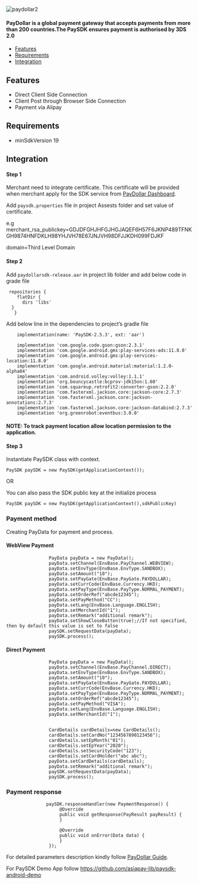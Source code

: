 ![paydollar2](https://user-images.githubusercontent.com/57220911/68009559-4000a480-fca8-11e9-8ed1-545a4b6e4cfd.png)

#### PayDollar is a global payment gateway that accepts payments from more than 200 countries.The PaySDK ensures payment is authorised by 3DS 2.0

- [Features](#features)
- [Requirements](#requirements)
- [Integration](#integration)



## Features

- Direct Client Side Connection
- Client Post through Browser Side Connection
- Payment via Alipay


## Requirements

- minSdkVersion 19


## Integration

#### Step 1

Merchant need to integrate certificate. This certificate will be provided when merchant apply for the SDK service from [PayDollar Dashboard](https://www.paydollar.com/b2c2/eng/merchant/index.jsp).

Add `paysdk.properties` file in project Assests folder and set value of certificate.

e.g
merchant_rsa_publickey=GDJDFGHJHFGJHGJAQEF6H57F6JKNP489TFNKGH9874HNFDKLH98YHJVH78E67JNJVH98DFJJKDH099FDJKF

domain=Third Level Domain

<!--img width="406" alt="Screenshot 2019-11-07 at 7 01 41 PM" src="https://user-images.githubusercontent.com/57219745/68393070-29b78480-0191-11ea-923a-19445f25fe52.png"-->

#### Step 2

Add `paydollarsdk-release.aar` in project lib folder and add below code in grade file

     repositories {
        flatDir {
          dirs 'libs'
      }
       }

Add below line in the dependencies to project’s gradle file

```
    implementation(name: 'PaySDK-2.5.3', ext: 'aar')
    
    implementation 'com.google.code.gson:gson:2.3.1'
    implementation 'com.google.android.gms:play-services-ads:11.8.0'
    implementation 'com.google.android.gms:play-services-location:11.8.0'
    implementation 'com.google.android.material:material:1.2.0-alpha04'
    implementation 'com.android.volley:volley:1.1.1'
    implementation 'org.bouncycastle:bcprov-jdk15on:1.60'
    implementation 'com.squareup.retrofit2:converter-gson:2.2.0'
    implementation 'com.fasterxml.jackson.core:jackson-core:2.7.3'
    implementation 'com.fasterxml.jackson.core:jackson-annotations:2.7.3'
    implementation 'com.fasterxml.jackson.core:jackson-databind:2.7.3'
    implementation 'org.greenrobot:eventbus:3.0.0'

```
#### NOTE: To track payment location allow location permission to the application.

#### Step 3

Instantiate PaySDK class with context.

<!--##### Java -->

```PaySDK paySDK = new PaySDK(getApplicationContext());```

OR

You can also pass the SDK public key at the initialize process

```PaySDK paySDK = new PaySDK(getApplicationContext(),sdkPublicKey)```

<!--##### Kotlin

You can also implement same in Kotlin.

```var paySDK: PaySDK = PaySDK(applicationContext)```
-->

### Payment method 

Creating PayData for payment and process.


#### WebView Payment
```
                PayData payData = new PayData();
                payData.setChannel(EnvBase.PayChannel.WEBVIEW);
                payData.setEnvType(EnvBase.EnvType.SANDBOX);
                payData.setAmount("10");
                payData.setPayGate(EnvBase.PayGate.PAYDOLLAR);
                payData.setCurrCode(EnvBase.Currency.HKD);
                payData.setPayType(EnvBase.PayType.NORMAL_PAYMENT);
                payData.setOrderRef("abcde12345");
                payData.setPayMethod("CC");
                payData.setLang(EnvBase.Language.ENGLISH);
                payData.setMerchantId("1");
                payData.setRemark("additional remark");
                payData.setShowCloseButton(true);//If not specified, then by default this value is set to false
                paySDK.setRequestData(payData);
                paySDK.process();

```

#### Direct Payment
```
                PayData payData = new PayData();
                payData.setChannel(EnvBase.PayChannel.DIRECT);
                payData.setEnvType(EnvBase.EnvType.SANDBOX);
                payData.setAmount("10");
                payData.setPayGate(EnvBase.PayGate.PAYDOLLAR);
                payData.setCurrCode(EnvBase.Currency.HKD);
                payData.setPayType(EnvBase.PayType.NORMAL_PAYMENT);
                payData.setOrderRef("abcde12345");
                payData.setPayMethod("VISA");
                payData.setLang(EnvBase.Language.ENGLISH);
                payData.setMerchantId("1");


                CardDetails cardDetails=new CardDetails();
                cardDetails.setCardNo("1234567890123456");
                cardDetails.setEpMonth("01");
                cardDetails.setEpYear("2020");
                cardDetails.setSecurityCode("123");
                cardDetails.setCardHolder("abc abc");
                payData.setCardDetails(cardDetails);
                payData.setRemark("additional remark");
                paySDK.setRequestData(payData);
                paySDK.process();

```


### Payment response

```
               paySDK.responseHandler(new PaymentResponse() {
                    @Override
                    public void getResponse(PayResult payResult) {
                    }

                    @Override
                    public void onError(Data data) {
                    }
                });
```
For detailed parameters description kindly follow [PayDollar Guide](http://paydollar.com/pdf/op/enpdintguide.pdf).

For PaySDK Demo App follow https://github.com/asiapay-lib/paysdk-android-demo

                
                


